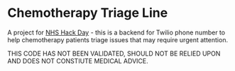 # Chemotherapy Triage Line

A project for [NHS Hack Day](http://nhshackday.com/) - this is a backend for Twilio phone number to help chemotherapy patients triage issues that may require urgent attention.

THIS CODE HAS NOT BEEN VALIDATED, SHOULD NOT BE RELIED UPON AND DOES NOT CONSTIUTE MEDICAL ADVICE.
